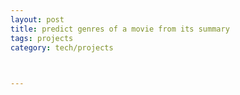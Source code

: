 ```yaml
---
layout: post
title: predict genres of a movie from its summary  
tags: projects
category: tech/projects

 

---
```


<script src="https://gist.github.com/selimslab/670f2bdef5480dc989d48418758dc791.js"></script>